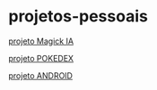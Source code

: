 # projetos-pessoais

<a href="https://sabrinaferreiradev.github.io/projetos-pessoais/projeto-magickai/" target="_blank" rel="noopener noreferrer">projeto Magick IA</a>

<a href="https://sabrinaferreiradev.github.io/projetos-pessoais/projeto-pokedev/" target="_blank" rel="noopener noreferrer">projeto POKEDEX</a>

<a href="https://sabrinaferreiradev.github.io/projetos-pessoais/projeto-cursoemvídeo" target="_blank" rel="noopener noreferrer">projeto ANDROID</a>


